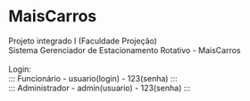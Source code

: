 # MaisCarros
Projeto integrado I (Faculdade Projeção) 
<br>
Sistema Gerenciador de Estacionamento Rotativo - MaisCarros
<br><br>
Login:
<br>
::: Funcionário - usuario(login) - 123(senha) :::
<br>
::: Administrador - admin(usuario) - 123(senha) :::
